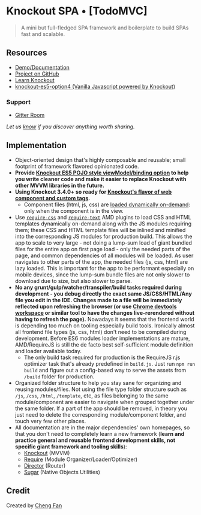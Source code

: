 # Knockout SPA • [TodoMVC]

> A mini but full-fledged SPA framework and boilerplate to build SPAs fast and scalable.


## Resources

- [Demo/Documentation](http://knockout-spa.mybluemix.net/)
- [Project on GitHub](https://github.com/onlyurei/knockout-spa)
- [Learn Knockout](http://learn.knockoutjs.com/)
- [knockout-es5-option4 (Vanilla Javascript powered by Knockout)](https://github.com/nathanboktae/knockout-es5-option4)

### Support

- [Gitter Room](https://gitter.im/onlyurei/knockout-spa)


*Let us [know](https://github.com/tastejs/todomvc/issues) if you discover anything worth sharing.*


## Implementation

* Object-oriented design that's highly composable and reusable; small footprint of framework flavored opinionated code.
* **Provide [Knockout ES5 POJO style viewModel/binding option](https://github.com/nathanboktae/knockout-es5-option4) to help you write cleaner code and make it easier to replace Knockout with other MVVM libraries in the future.**
* **Using Knockout 3.4.0+ so ready for [Knockout's flavor of web component and custom tags](http://knockoutjs.com/documentation/component-overview.html).**
    * Component files (html, js, css) are [loaded dynamically on-demand](http://knockoutjs.com/documentation/component-loaders.html): only when the component is in the view. 
* Use [`require-css`](https://github.com/guybedford/require-css) and [`require-text`](https://github.com/requirejs/text) AMD plugins to load CSS and HTML templates dynamically on-demand along with the JS modules requiring them; these CSS and HTML template files will be inlined and minified into the corresponding JS modules for production build. This allows the app to scale to very large - not doing a lump-sum load of giant bundled files for the entire app on first page load - only the needed parts of the page, and common dependencies of all modules will be loaded. As user navigates to other parts of the app, the needed files (js, css, html) are lazy loaded. This is important for the app to be performant especially on mobile devices, since the lump-sum bundle files are not only slower to download due to size, but also slower to parse.
* **No any grunt/gulp/watcher/transpiler/build tasks required during development - you debug directly the exact same JS/CSS/HTML/Any file you edit in the IDE. Changes made to a file will be immediately reflected upon refreshing the browser (or use [Chrome devtools workspace](https://developer.chrome.com/devtools/docs/workspaces) or similar tool to have the changes live-rerendered without having to refresh the page).** Nowadays it seems that the frontend world is depending too much on tooling especially build tools. Ironically almost all frontend file types (js, css, html) don't need to be compiled during development. Before ES6 modules loader implementations are mature, AMD/RequireJS is still the de facto best self-sufficient module definition and loader available today. 
  * The only build task required for production is the RequireJS r.js optimizer task that's already predefined in `build.js`. Just run `npm run build` and figure out a config-based way to serve the assets from `/build` folder for production.
* Organized folder structure to help you stay sane for organizing and reusing modules/files. Not using the file type folder structure such as `/js`, `/css`, `/html`, `/template`, etc, as files belonging to the same module/component are easier to navigate when grouped together under the same folder. If a part of the app should be removed, in theory you just need to delete the corresponding module/component folder, and touch very few other places.
* All documentation are in the major dependencies' own homepages, so that you don't need to completely learn a new framework (**learn and practice general and reusable frontend development skills, not specific giant framework and tooling skills**):
  * [Knockout](http://knockoutjs.com) (MVVM)
  * [Require](http://requirejs.org) (Module Organizer/Loader/Optimizer)
  * [Director](https://github.com/flatiron/director) (Router)
  * [Sugar](http://sugarjs.com) (Native Objects Utilities)


## Credit

Created by [Cheng Fan](https://github.com/onlyurei)
